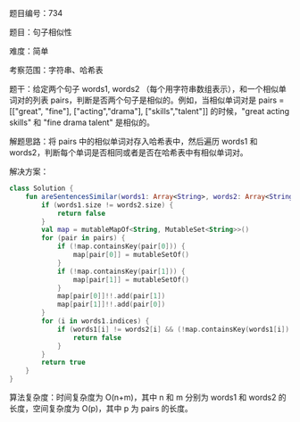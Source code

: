 题目编号：734

题目：句子相似性

难度：简单

考察范围：字符串、哈希表

题干：给定两个句子 words1, words2 （每个用字符串数组表示），和一个相似单词对的列表 pairs，判断是否两个句子是相似的。例如，当相似单词对是 pairs = [["great", "fine"], ["acting","drama"], ["skills","talent"]] 的时候，"great acting skills" 和 "fine drama talent" 是相似的。

解题思路：将 pairs 中的相似单词对存入哈希表中，然后遍历 words1 和 words2，判断每个单词是否相同或者是否在哈希表中有相似单词对。

解决方案：

```kotlin
class Solution {
    fun areSentencesSimilar(words1: Array<String>, words2: Array<String>, pairs: List<List<String>>): Boolean {
        if (words1.size != words2.size) {
            return false
        }
        val map = mutableMapOf<String, MutableSet<String>>()
        for (pair in pairs) {
            if (!map.containsKey(pair[0])) {
                map[pair[0]] = mutableSetOf()
            }
            if (!map.containsKey(pair[1])) {
                map[pair[1]] = mutableSetOf()
            }
            map[pair[0]]!!.add(pair[1])
            map[pair[1]]!!.add(pair[0])
        }
        for (i in words1.indices) {
            if (words1[i] != words2[i] && (!map.containsKey(words1[i]) || !map[words1[i]]!!.contains(words2[i])) && (!map.containsKey(words2[i]) || !map[words2[i]]!!.contains(words1[i]))) {
                return false
            }
        }
        return true
    }
}
```

算法复杂度：时间复杂度为 O(n+m)，其中 n 和 m 分别为 words1 和 words2 的长度，空间复杂度为 O(p)，其中 p 为 pairs 的长度。